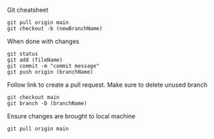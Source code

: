 Git cheatsheet
```
git pull origin main
git checkout -b (newBranchName)
```
When done with changes
```
git status
git add (fileName)
git commit -m "commit message"
git push origin (branchName)
```
Follow link to create a pull request. Make sure to delete unused branch
```
git checkout main
git branch -D (branchName)
```
Ensure changes are brought to local machine
```
git pull origin main
```
